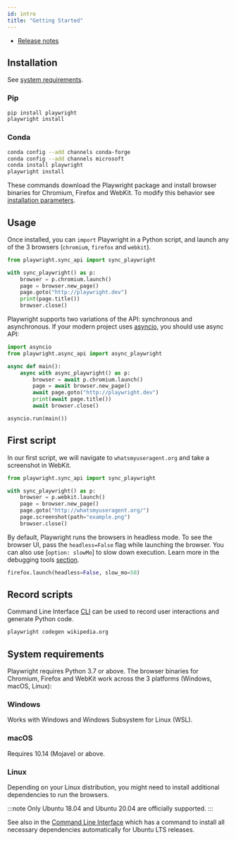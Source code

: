 ```yaml
---
id: intro
title: "Getting Started"
---
```


<!-- TOC -->
- [Release notes](./release-notes.md)

## Installation

See [system requirements](#system-requirements).

### Pip

```bash
pip install playwright
playwright install
```

### Conda

```bash
conda config --add channels conda-forge
conda config --add channels microsoft
conda install playwright
playwright install
```

These commands download the Playwright package and install browser binaries for Chromium, Firefox and WebKit. To modify this behavior see [installation parameters](./installation.md).

## Usage

Once installed, you can `import` Playwright in a Python script, and launch any of the 3 browsers (`chromium`, `firefox` and `webkit`).

```py
from playwright.sync_api import sync_playwright

with sync_playwright() as p:
    browser = p.chromium.launch()
    page = browser.new_page()
    page.goto("http://playwright.dev")
    print(page.title())
    browser.close()
```

Playwright supports two variations of the API: synchronous and asynchronous. If your modern project uses [asyncio](https://docs.python.org/3/library/asyncio.html), you should use async API:

```py
import asyncio
from playwright.async_api import async_playwright

async def main():
    async with async_playwright() as p:
        browser = await p.chromium.launch()
        page = await browser.new_page()
        await page.goto("http://playwright.dev")
        print(await page.title())
        await browser.close()

asyncio.run(main())
```

## First script

In our first script, we will navigate to `whatsmyuseragent.org` and take a screenshot in WebKit.

```py
from playwright.sync_api import sync_playwright

with sync_playwright() as p:
    browser = p.webkit.launch()
    page = browser.new_page()
    page.goto("http://whatsmyuseragent.org/")
    page.screenshot(path="example.png")
    browser.close()
```

By default, Playwright runs the browsers in headless mode. To see the browser UI, pass the `headless=False` flag while launching the browser. You can also use [`option: slowMo`] to slow down execution. Learn more in the debugging tools [section](./debug.md).

```py
firefox.launch(headless=False, slow_mo=50)
```

## Record scripts

Command Line Interface [CLI](./cli.md) can be used to record user interactions and generate Python code.

```bash
playwright codegen wikipedia.org
```

## System requirements

Playwright requires Python 3.7 or above. The browser binaries for Chromium,
Firefox and WebKit work across the 3 platforms (Windows, macOS, Linux):

### Windows

Works with Windows and Windows Subsystem for Linux (WSL).

### macOS

Requires 10.14 (Mojave) or above.

### Linux

Depending on your Linux distribution, you might need to install additional
dependencies to run the browsers.

:::note
Only Ubuntu 18.04 and Ubuntu 20.04 are officially supported.
:::

See also in the [Command Line Interface](./cli.md#install-system-dependencies)
which has a command to install all necessary dependencies automatically for Ubuntu
LTS releases.
